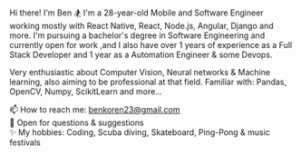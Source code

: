 
Hi there! I'm Ben 🏂 I'm a 28-year-old Mobile and Software Engineer working mostly with React Native, React, Node.js, Angular, Django and more. I'm pursuing a bachelor's degree in Software Engineering and currently open for work ,and I also have over 1 years of experience as a Full Stack Developer and 1 year as a Automation Engineer & some Devops.

Very enthusiastic about Computer Vision, Neural networks & Machine learning, also aiming to be professional at that field. Familiar with: Pandas, OpenCV, Numpy, ScikitLearn and more...

📫 How to reach me: benkoren23@gmail.com   
💬 Open for questions & suggestions   
✨ My hobbies: Coding, Scuba diving, Skateboard, Ping-Pong & music festivals
